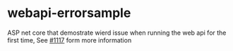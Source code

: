 # webapi-errorsample
ASP net core that demostrate wierd issue when running the web api for the first time, See [#1117](https://github.com/aspnet/KestrelHttpServer/issues/1117) form more information 
